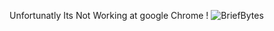 Unfortunatly Its Not Working at google Chrome !
![BriefBytes](https://github.com/YogeshNegi10/BriefBytes-News-React-App/assets/169161916/7eb6fdba-f864-4b49-9cdd-da2618732c13)
